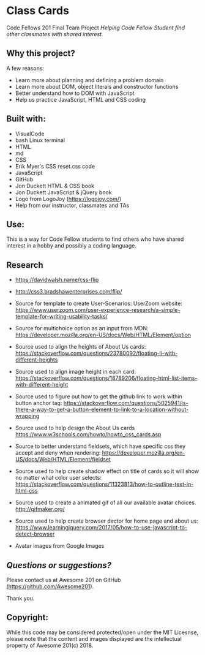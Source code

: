 # Class Cards
Code Fellows 201 Final Team Project
*Helping Code Fellow Student find other classmates with shared interest.*


## Why this project?

A few reasons:
* Learn more about planning and defining a problem domain
* Learn more about DOM, object literals and constructor functions
* Better understand how to DOM with JavaScript
* Help us practice JavaScript, HTML and CSS coding 

## Built with:
* VisualCode
* bash Linux terminal
* HTML
* md
* CSS  
* Erik Myer's CSS reset.css code
* JavaScript
* GitHub
* Jon Duckett HTML & CSS book
* Jon Duckett JavaScript & jQuery book
* Logo from LogoJoy (https://logojoy.com/)
* Help from our instructor, classmates and TAs

## Use:

This is a way for Code Fellow students to find others who have shared interest in a hobby and possibly a coding language.

## Research

- https://davidwalsh.name/css-flip
- http://css3.bradshawenterprises.com/flip/

- Source for template to create User-Scenarios: UserZoom website:
https://www.userzoom.com/user-experience-research/a-simple-template-for-writing-usability-tasks/

- Source for multichoice option as an input from MDN: https://developer.mozilla.org/en-US/docs/Web/HTML/Element/option

- Source used to align the heights of About Us cards:
https://stackoverflow.com/questions/23780092/floating-li-with-different-heights 

- Source used to align image height in each card: https://stackoverflow.com/questions/18789206/floating-html-list-items-with-different-height 

- Source used to figure out how to get the github link to work within button anchor tag: https://stackoverflow.com/questions/5025941/is-there-a-way-to-get-a-button-element-to-link-to-a-location-without-wrapping 

- Source used to help design the About Us cards https://www.w3schools.com/howto/howto_css_cards.asp

- Source to better understand fieldsets, which have specific css they accept and deny when rendering: https://developer.mozilla.org/en-US/docs/Web/HTML/Element/fieldset

- Source used to help create shadow effect on title of cards so it will show no matter what color user selects:
https://stackoverflow.com/questions/11323813/how-to-outline-text-in-html-css

- Source used to create a animated gif of all our available avatar choices.
http://gifmaker.org/

- Source used to help create browser dector for home page and about us:
https://www.learningjquery.com/2017/05/how-to-use-javascript-to-detect-browser

- Avatar images from Google Images


## *Questions or suggestions?* 

Please contact us at Awesome 201 on GitHub
(https://github.com/Awesome201).

 Thank you.

## Copyright:

 While this code may be considered protected/open under the MIT Licesnse, please note that the content and images displayed are the intellectual property of Awesome 201(c) 2018.
 